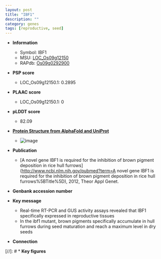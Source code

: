 ```yaml
---
layout: post
title: "IBF1"
description: ""
category: genes
tags: [reproductive, seed]
---
```


* **Information**  
    + Symbol: IBF1  
    + MSU: [LOC_Os09g12150](http://rice.plantbiology.msu.edu/cgi-bin/ORF_infopage.cgi?orf=LOC_Os09g12150)  
    + RAPdb: [Os09g0292900](http://rapdb.dna.affrc.go.jp/viewer/gbrowse_details/irgsp1?name=Os09g0292900)  

* **PSP score**  
    + LOC_Os09g12150.1: 0.2895 

* **PLAAC score**  
    + LOC_Os09g12150.1: 0 

* **pLDDT score**
    + 82.09

* **[Protein Structure from AlphaFold and UniProt](https://www.uniprot.org/uniprotkb/Q69J07/entry#structure)**
    + ![image](https://ricepsp.github.io/images/Q6/AF-Q69J07-F1.png)

* **Publication**  
    + [A novel gene IBF1 is required for the inhibition of brown pigment deposition in rice hull furrows](http://www.ncbi.nlm.nih.gov/pubmed?term=A novel gene IBF1 is required for the inhibition of brown pigment deposition in rice hull furrows%5BTitle%5D), 2012, Theor Appl Genet.

* **Genbank accession number**  

* **Key message**  
    + Real-time RT-PCR and GUS activity assays revealed that IBF1 specifically expressed in reproductive tissues
    + In the ibf1 mutant, brown pigments specifically accumulate in hull furrows during seed maturation and reach a maximum level in dry seeds

* **Connection**  

[//]: # * **Key figures**  


